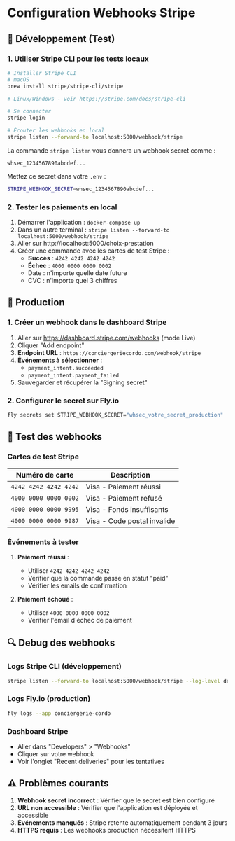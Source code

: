 # Configuration Webhooks Stripe

## 🔧 Développement (Test)

### 1. Utiliser Stripe CLI pour les tests locaux

```bash
# Installer Stripe CLI
# macOS
brew install stripe/stripe-cli/stripe

# Linux/Windows - voir https://stripe.com/docs/stripe-cli

# Se connecter
stripe login

# Écouter les webhooks en local
stripe listen --forward-to localhost:5000/webhook/stripe
```

La commande `stripe listen` vous donnera un webhook secret comme :
```
whsec_1234567890abcdef...
```

Mettez ce secret dans votre `.env` :
```bash
STRIPE_WEBHOOK_SECRET=whsec_1234567890abcdef...
```

### 2. Tester les paiements en local

1. Démarrer l'application : `docker-compose up`
2. Dans un autre terminal : `stripe listen --forward-to localhost:5000/webhook/stripe`
3. Aller sur http://localhost:5000/choix-prestation
4. Créer une commande avec les cartes de test Stripe :
   - **Succès** : `4242 4242 4242 4242`
   - **Échec** : `4000 0000 0000 0002`
   - Date : n'importe quelle date future
   - CVC : n'importe quel 3 chiffres

## 🚀 Production

### 1. Créer un webhook dans le dashboard Stripe

1. Aller sur https://dashboard.stripe.com/webhooks (mode Live)
2. Cliquer "Add endpoint"
3. **Endpoint URL** : `https://conciergeriecordo.com/webhook/stripe`
4. **Événements à sélectionner** :
   - `payment_intent.succeeded`
   - `payment_intent.payment_failed`
5. Sauvegarder et récupérer la "Signing secret"

### 2. Configurer le secret sur Fly.io

```bash
fly secrets set STRIPE_WEBHOOK_SECRET="whsec_votre_secret_production"
```

## 🧪 Test des webhooks

### Cartes de test Stripe

| Numéro de carte | Description |
|---|---|
| `4242 4242 4242 4242` | Visa - Paiement réussi |
| `4000 0000 0000 0002` | Visa - Paiement refusé |
| `4000 0000 0000 9995` | Visa - Fonds insuffisants |
| `4000 0000 0000 9987` | Visa - Code postal invalide |

### Événements à tester

1. **Paiement réussi** :
   - Utiliser `4242 4242 4242 4242`
   - Vérifier que la commande passe en statut "paid"
   - Vérifier les emails de confirmation

2. **Paiement échoué** :
   - Utiliser `4000 0000 0000 0002`
   - Vérifier l'email d'échec de paiement

## 🔍 Debug des webhooks

### Logs Stripe CLI (développement)
```bash
stripe listen --forward-to localhost:5000/webhook/stripe --log-level debug
```

### Logs Fly.io (production)
```bash
fly logs --app conciergerie-cordo
```

### Dashboard Stripe
- Aller dans "Developers" > "Webhooks"
- Cliquer sur votre webhook
- Voir l'onglet "Recent deliveries" pour les tentatives

## ⚠️ Problèmes courants

1. **Webhook secret incorrect** : Vérifier que le secret est bien configuré
2. **URL non accessible** : Vérifier que l'application est déployée et accessible
3. **Événements manqués** : Stripe retente automatiquement pendant 3 jours
4. **HTTPS requis** : Les webhooks production nécessitent HTTPS